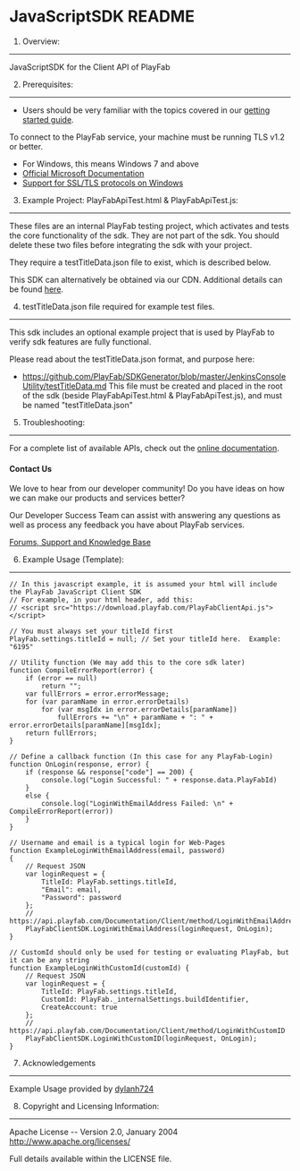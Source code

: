 JavaScriptSDK README
========
1. Overview:
----
JavaScriptSDK for the Client API of PlayFab


2. Prerequisites:
----
* Users should be very familiar with the topics covered in our [getting started guide](https://playfab.com/docs/getting-started-with-playfab/).

To connect to the PlayFab service, your machine must be running TLS v1.2 or better.
* For Windows, this means Windows 7 and above
* [Official Microsoft Documentation](https://msdn.microsoft.com/en-us/library/windows/desktop/aa380516%28v=vs.85%29.aspx)
* [Support for SSL/TLS protocols on Windows](http://blogs.msdn.com/b/kaushal/archive/2011/10/02/support-for-ssl-tls-protocols-on-windows.aspx)


3. Example Project: PlayFabApiTest.html & PlayFabApiTest.js:
----

These files are an internal PlayFab testing project, which activates and tests the core functionality of the sdk.  They are not part of the sdk.  You should delete these two files before integrating the sdk with your project.

They require a testTitleData.json file to exist, which is described below.

This SDK can alternatively be obtained via our CDN. Additional details can be found [here](https://playfab.com/playfab-now-serving-javascript-sdk-via-cdn/).


4. testTitleData.json file required for example test files.
----

This sdk includes an optional example project that is used by PlayFab to verify sdk features are fully functional.

Please read about the testTitleData.json format, and purpose here:
* https://github.com/PlayFab/SDKGenerator/blob/master/JenkinsConsoleUtility/testTitleData.md
This file must be created and placed in the root of the sdk (beside PlayFabApiTest.html & PlayFabApiTest.js), and must be named "testTitleData.json"


5. Troubleshooting:
----
For a complete list of available APIs, check out the [online documentation](http://api.playfab.com/Documentation/).

#### Contact Us
We love to hear from our developer community!
Do you have ideas on how we can make our products and services better?

Our Developer Success Team can assist with answering any questions as well as process any feedback you have about PlayFab services.

[Forums, Support and Knowledge Base](https://community.playfab.com/hc/en-us)

6. Example Usage (Template):
----

```
// In this javascript example, it is assumed your html will include the PlayFab JavaScript Client SDK
// For example, in your html header, add this:
// <script src="https://download.playfab.com/PlayFabClientApi.js"></script>

// You must always set your titleId first
PlayFab.settings.titleId = null; // Set your titleId here.  Example: "6195"

// Utility function (We may add this to the core sdk later)
function CompileErrorReport(error) {
    if (error == null)
        return "";
    var fullErrors = error.errorMessage;
    for (var paramName in error.errorDetails)
        for (var msgIdx in error.errorDetails[paramName])
            fullErrors += "\n" + paramName + ": " + error.errorDetails[paramName][msgIdx];
    return fullErrors;
}

// Define a callback function (In this case for any PlayFab-Login)
function OnLogin(response, error) {
    if (response && response["code"] == 200) {
        console.log("Login Successful: " + response.data.PlayFabId)
    }
    else {
        console.log("LoginWithEmailAddress Failed: \n" + CompileErrorReport(error))
    }
}

// Username and email is a typical login for Web-Pages
function ExampleLoginWithEmailAddress(email, password)
{
    // Request JSON
    var loginRequest = {
        TitleId: PlayFab.settings.titleId,
        "Email": email,
        "Password": password
    };
    // https://api.playfab.com/Documentation/Client/method/LoginWithEmailAddress
    PlayFabClientSDK.LoginWithEmailAddress(loginRequest, OnLogin);
}

// CustomId should only be used for testing or evaluating PlayFab, but it can be any string
function ExampleLoginWithCustomId(customId) {
    // Request JSON
    var loginRequest = {
        TitleId: PlayFab.settings.titleId,
        CustomId: PlayFab._internalSettings.buildIdentifier,
        CreateAccount: true
    };
    // https://api.playfab.com/Documentation/Client/method/LoginWithCustomID
    PlayFabClientSDK.LoginWithCustomID(loginRequest, OnLogin);
}
```


7. Acknowledgements
----
  Example Usage provided by [dylanh724](https://www.github.com/dylanh724)


8. Copyright and Licensing Information:
----
  Apache License --
  Version 2.0, January 2004
  http://www.apache.org/licenses/

  Full details available within the LICENSE file.
